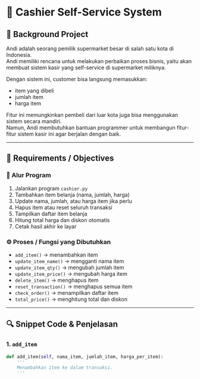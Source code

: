 # 🧾 Cashier Self-Service System

## 📘 Background Project

Andi adalah seorang pemilik supermarket besar di salah satu kota di Indonesia.  
Andi memiliki rencana untuk melakukan perbaikan proses bisnis, yaitu akan membuat sistem kasir yang self-service di supermarket miliknya.

Dengan sistem ini, customer bisa langsung memasukkan:
- item yang dibeli
- jumlah item
- harga item

Fitur ini memungkinkan pembeli dari luar kota juga bisa menggunakan sistem secara mandiri.  
Namun, Andi membutuhkan bantuan programmer untuk membangun fitur-fitur sistem kasir ini agar berjalan dengan baik.

---

## 🎯 Requirements / Objectives

### 🔁 Alur Program

1. Jalankan program `cashier.py`
2. Tambahkan item belanja (nama, jumlah, harga)
3. Update nama, jumlah, atau harga item jika perlu
4. Hapus item atau reset seluruh transaksi
5. Tampilkan daftar item belanja
6. Hitung total harga dan diskon otomatis
7. Cetak hasil akhir ke layar

### ⚙️ Proses / Fungsi yang Dibutuhkan

- `add_item()` → menambahkan item
- `update_item_name()` → mengganti nama item
- `update_item_qty()` → mengubah jumlah item
- `update_item_price()` → mengubah harga item
- `delete_item()` → menghapus item
- `reset_transaction()` → menghapus semua item
- `check_order()` → menampilkan daftar item
- `total_price()` → menghitung total dan diskon

---

## 🔍 Snippet Code & Penjelasan

### 1. `add_item`
```python
def add_item(self, nama_item, jumlah_item, harga_per_item):
    '''
    Menambahkan item ke dalam transaksi.
    '''

